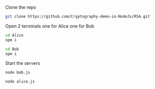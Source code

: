  Clone the repo

  ```bash 
  git clone https://github.com/Cryptography-demo-in-NodeJs/RSA.git
  ```
 Open 2 terminals one for Alice one for Bob

  ```bash 
  cd Alice
  npm i 
  ```

  ```bash
  cd Bob 
  npm i 
  ```
Start the servers 

  ```bash 
  node bob.js
  ```

  ```bash
  node alice.js
  ```

